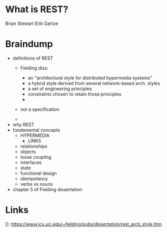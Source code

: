 What is REST?
=============

Brian Stewart
Erik Gartze

# Braindump

- definitions of REST
    - Fielding diss:
        - an "architectural style for distributed hypermedia systems"
        - a hybrid style derived from several network-based arch. styles
        - a set of engineering principles
        - constraints chosen to retain those principles
        - 

    - not a specification
    - 
- why REST
- fundamental concepts
    - HYPERMEDIA
        - LINKS
    - relationships
    - objects
    - loose coupling
    - interfaces
    - state
    - functional design
    - idempotency
    - verbs vs nouns
- chapter 5 of Fielding dissertation

# Links

[]: https://www.ics.uci.edu/~fielding/pubs/dissertation/rest_arch_style.htm

